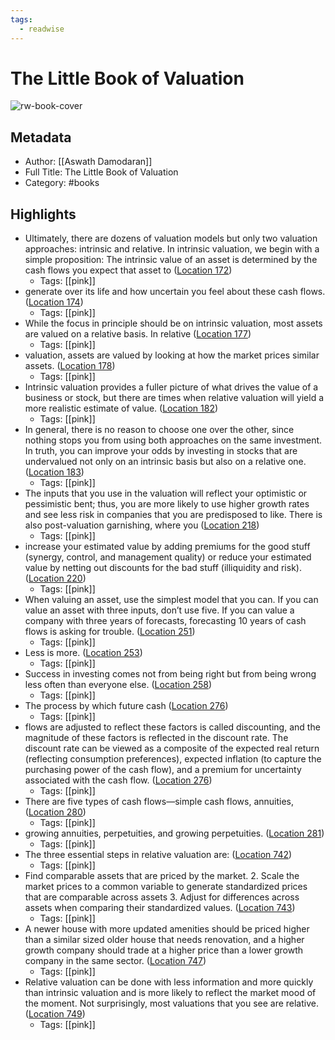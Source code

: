 ```yaml
---
tags:
  - readwise
---
```


# The Little Book of Valuation

![rw-book-cover](https://images-na.ssl-images-amazon.com/images/I/51pmTrzmoQL._SL200_.jpg)

## Metadata
- Author: [[Aswath Damodaran]]
- Full Title: The Little Book of Valuation
- Category: #books

## Highlights
- Ultimately, there are dozens of valuation models but only two valuation approaches: intrinsic and relative. In intrinsic valuation, we begin with a simple proposition: The intrinsic value of an asset is determined by the cash flows you expect that asset to ([Location 172](https://readwise.io/to_kindle?action=open&asin=B004SI4A4C&location=172))
    - Tags: [[pink]] 
- generate over its life and how uncertain you feel about these cash flows. ([Location 174](https://readwise.io/to_kindle?action=open&asin=B004SI4A4C&location=174))
    - Tags: [[pink]] 
- While the focus in principle should be on intrinsic valuation, most assets are valued on a relative basis. In relative ([Location 177](https://readwise.io/to_kindle?action=open&asin=B004SI4A4C&location=177))
    - Tags: [[pink]] 
- valuation, assets are valued by looking at how the market prices similar assets. ([Location 178](https://readwise.io/to_kindle?action=open&asin=B004SI4A4C&location=178))
    - Tags: [[pink]] 
- Intrinsic valuation provides a fuller picture of what drives the value of a business or stock, but there are times when relative valuation will yield a more realistic estimate of value. ([Location 182](https://readwise.io/to_kindle?action=open&asin=B004SI4A4C&location=182))
    - Tags: [[pink]] 
- In general, there is no reason to choose one over the other, since nothing stops you from using both approaches on the same investment. In truth, you can improve your odds by investing in stocks that are undervalued not only on an intrinsic basis but also on a relative one. ([Location 183](https://readwise.io/to_kindle?action=open&asin=B004SI4A4C&location=183))
    - Tags: [[pink]] 
- The inputs that you use in the valuation will reflect your optimistic or pessimistic bent; thus, you are more likely to use higher growth rates and see less risk in companies that you are predisposed to like. There is also post-valuation garnishing, where you ([Location 218](https://readwise.io/to_kindle?action=open&asin=B004SI4A4C&location=218))
    - Tags: [[pink]] 
- increase your estimated value by adding premiums for the good stuff (synergy, control, and management quality) or reduce your estimated value by netting out discounts for the bad stuff (illiquidity and risk). ([Location 220](https://readwise.io/to_kindle?action=open&asin=B004SI4A4C&location=220))
    - Tags: [[pink]] 
- When valuing an asset, use the simplest model that you can. If you can value an asset with three inputs, don’t use five. If you can value a company with three years of forecasts, forecasting 10 years of cash flows is asking for trouble. ([Location 251](https://readwise.io/to_kindle?action=open&asin=B004SI4A4C&location=251))
    - Tags: [[pink]] 
- Less is more. ([Location 253](https://readwise.io/to_kindle?action=open&asin=B004SI4A4C&location=253))
    - Tags: [[pink]] 
- Success in investing comes not from being right but from being wrong less often than everyone else. ([Location 258](https://readwise.io/to_kindle?action=open&asin=B004SI4A4C&location=258))
    - Tags: [[pink]] 
- The process by which future cash ([Location 276](https://readwise.io/to_kindle?action=open&asin=B004SI4A4C&location=276))
    - Tags: [[pink]] 
- flows are adjusted to reflect these factors is called discounting, and the magnitude of these factors is reflected in the discount rate. The discount rate can be viewed as a composite of the expected real return (reflecting consumption preferences), expected inflation (to capture the purchasing power of the cash flow), and a premium for uncertainty associated with the cash flow. ([Location 276](https://readwise.io/to_kindle?action=open&asin=B004SI4A4C&location=276))
    - Tags: [[pink]] 
- There are five types of cash flows—simple cash flows, annuities, ([Location 280](https://readwise.io/to_kindle?action=open&asin=B004SI4A4C&location=280))
    - Tags: [[pink]] 
- growing annuities, perpetuities, and growing perpetuities. ([Location 281](https://readwise.io/to_kindle?action=open&asin=B004SI4A4C&location=281))
    - Tags: [[pink]] 
- The three essential steps in relative valuation are: ([Location 742](https://readwise.io/to_kindle?action=open&asin=B004SI4A4C&location=742))
    - Tags: [[pink]] 
- Find comparable assets that are priced by the market. 2. Scale the market prices to a common variable to generate standardized prices that are comparable across assets 3. Adjust for differences across assets when comparing their standardized values. ([Location 743](https://readwise.io/to_kindle?action=open&asin=B004SI4A4C&location=743))
    - Tags: [[pink]] 
- A newer house with more updated amenities should be priced higher than a similar sized older house that needs renovation, and a higher growth company should trade at a higher price than a lower growth company in the same sector. ([Location 747](https://readwise.io/to_kindle?action=open&asin=B004SI4A4C&location=747))
    - Tags: [[pink]] 
- Relative valuation can be done with less information and more quickly than intrinsic valuation and is more likely to reflect the market mood of the moment. Not surprisingly, most valuations that you see are relative. ([Location 749](https://readwise.io/to_kindle?action=open&asin=B004SI4A4C&location=749))
    - Tags: [[pink]]

